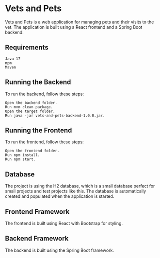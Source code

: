 Vets and Pets
============= 

Vets and Pets is a web application for managing pets and their visits to the vet. The application is built using a React frontend and a Spring Boot backend.

Requirements
---------------

    Java 17
    npm
    Maven

Running the Backend
---------------

To run the backend, follow these steps:

    Open the backend folder.
    Run mvn clean package.
    Open the target folder.
    Run java -jar vets-and-pets-backend-1.0.0.jar.

Running the Frontend
---------------

To run the frontend, follow these steps:

    Open the frontend folder.
    Run npm install.
    Run npm start.

Database
---------------

The project is using the H2 database, which is a small database perfect for small projects and test projects like this. The database is automatically created and populated when the application is started.

Frontend Framework
---------------

The frontend is built using React with Bootstrap for styling.

Backend Framework
---------------

The backend is built using the Spring Boot framework.

